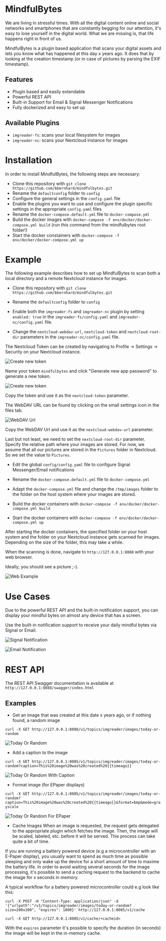# MindfulBytes

We are living in stressful times. With all the digital content online and social networks and smartphones that are constantly begging for our attention, it's easy to lose yourself in the digital world. What we are missing is, that life happens right in front of us.

MindfulBytes is a plugin based application that scans your digital assets and lets you know what has happened at this day x years ago. It does that by looking at the creation timestamp (or in case of pictures by parsing the EXIF timestamp).

## Features

* Plugin based and easily extendable
* Powerful REST API
* Built-in Support for Email & Signal Messenger Notifications
* Fully dockerized and easy to set up

## Available Plugins
* `imgreader-fs`: scans your local filesystem for images
* `imgreader-nc`: scans your Nextcloud instance for images

# Installation

In order to install MindfulBytes, the following steps are necessary: 

* Clone this repository with `git clone https://github.com/bbernhard/mindfulbytes.git`
* Rename the `defaultconfig` folder to `config`
* Configure the general settings in the `config.yaml` file
* Enable the plugins you want to use and configure the plugin specific settings in the appropriate `config.yaml` files 
* Rename the `docker-compose.default.yml` file to `docker-compose.yml`
* Build the docker images with `docker-compose -f env/docker/docker-compose.yml build` (run this command from the mindfulbytes root folder!)
* Start the docker constainers with `docker-compose -f env/docker/docker-compose.yml up`

# Example

The following example describes how to set up MindfulBytes to scan both a local directory and a remote Nextcloud instance for images.

* Clone this repository with `git clone https://github.com/bbernhard/mindfulbytes.git`

* Rename the `defaultconfig` folder to `config`

* Enable both the `imgreader-fs` and `imgreader-nc` plugin by setting `enabled: true` in the `imgreader-fs/config.yaml` and `imgreader-nc/config.yaml` file. 

* Change the `nextcloud-webdav-url`, `nextcloud-token` and `nextcloud-root-dir` parameters in the `imgreader-nc/config.yaml` file.

The Nextcloud Token can be created by navigating to Profile -> Settings -> Security on your Nextcloud instance.

![Create new token](https://github.com/bbernhard/mindfulbytes/raw/master/docs/imgs/create_new_app_token_1.png)

Name your token `mindfulbytes` and click "Generate new app password" to generate a new token. 

![Create new token](https://github.com/bbernhard/mindfulbytes/raw/master/docs/imgs/create_new_app_token_2.png)

Copy the token and use it as the `nextcloud-token` parameter.


The WebDAV URL can be found by clicking on the small settings icon in the files tab.

![WebDAV Url](https://github.com/bbernhard/mindfulbytes/raw/master/docs/imgs/nextcloud_settings.png)

Copy the WebDAV Url and use it as the `nextcloud-webdav-url` parameter.

Last but not least, we need to set the `nextcloud-root-dir` parameter. Specify the relative path where your images are stored. For now, we assume that all our pictures are stored in the `Pictures` folder in Nextcloud. So we set the value to `Pictures`.

* Edit the global `config/config.yaml` file to configure Signal Messenger/Email notifications

* Rename the `docker-compose.default.yml` file to `docker-compose.yml` 

* Adapt the `docker-compose.yml` file and change the `/tmp/images` folder to the folder on the host system where your images are stored.  

* Build the docker containers with `docker-compose -f env/docker/docker-compose.yml build`
* Start the docker containers with `docker-compose -f env/docker/docker-compose.yml up`

After starting the docker containers, the specified folder on your host system and the folder on your Nextcloud instance gets scanned for images. Depending on the size of the folder, this may take a while.

When the scanning is done, navigate to `http://127.0.0.1:8088` with your web browser. 

Ideally, you should see a picture ;-).

![Web Example](https://github.com/bbernhard/mindfulbytes/raw/master/docs/imgs/web_demo.png)


# Use Cases

Due to the powerful REST API and the built-in notification support, you can display your mindful bytes on almost any device that has a screen. 

Use the built-in notification support to receive your daily mindful bytes via Signal or Email. 

![Signal Notification](https://github.com/bbernhard/mindfulbytes/raw/master/docs/imgs/signal_notification.jpg)

![Email Notification](https://github.com/bbernhard/mindfulbytes/raw/master/docs/imgs/email_notification.jpg)

# REST API

The REST API Swagger documentation is available at `http://127.0.0.1:8088/swagger/index.html` 

## Examples

* Get an image that was created at this date x years ago, or if nothing found, a random image

```curl -X GET http://127.0.0.1:8088/v1/topics/imgreader/images/today-or-random```

![Today Or Random](https://github.com/bbernhard/mindfulbytes/raw/master/docs/imgs/today-or-random.jpeg)


* Add a caption to the image

```curl -X GET http://127.0.0.1:8085/v1/topics/imgreader/images/today-or-random?caption=This%20image%20was%20created%20{{timeago}}```

![Today Or Random With Caption](https://github.com/bbernhard/mindfulbytes/raw/master/docs/imgs/today-or-random-caption.jpeg)

* Format image (for EPaper displays)

```curl -X GET http://127.0.0.1:8085/v1/topics/imgreader/images/today-or-random?caption=This%20image%20was%20created%20{{timeago}}&format=bmp&mode=grayscale```

![Today Or Random For EPaper](https://github.com/bbernhard/mindfulbytes/raw/master/docs/imgs/today-or-random-epaper.bmp)

* Cache Images
When an image is requested, the request gets delegated to the appropriate plugin which fetches the image. Then, the image will be scaled, labeled, etc.
before it will be served. This process can take quite a bit of time.

If you are running a battery powered device (e.g a microcontroller with an E-Paper display), you usually want to spend as much time as possible sleeping and 
only wake up the device for a short amount of time to maxime the battery life. In order to avoid waiting several seconds for the image processing, it's possible
to send a caching request to the backend to cache the image for x seconds in memory. 

A typical workflow for a battery powered microcontroller could e.g look like this:

<wake up from deep sleep>
<send image cache request>

```curl -X POST -H "Content-Type: application/json" -d '{"urlpath":"/v1/topics/imgreader/images/today-or-random?size=200x200", "expires": 1800}' http://127.0.0.1:8085/v1/cache```

<the backend immediately returns a Cache-ID and asynchronously adds the image to the in-memory cache>
<deep sleep again for a 30 seconds to make sure that the image is in the cache>
<wake up from cache and request the image from the cache>


```curl -X GET http://127.0.0.1:8085/v1/cache/<cacheid>```

With the `expires` parameter it's possible to specify the duration (in seconds) the image will be kept in the in-memory cache. 
